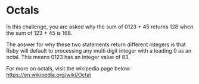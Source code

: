# Octals

In this challenge, you are asked why the sum of 0123 + 45 returns 128 when the sum of 123 + 45 is 168.

The answer for why these two statements return different integers is that Ruby will default to processing any multi digit integer with a leading 0 as an octal. This means 0123 has an integer value of 83.

For more on octals, visit the wikipedia page below:
https://en.wikipedia.org/wiki/Octal 